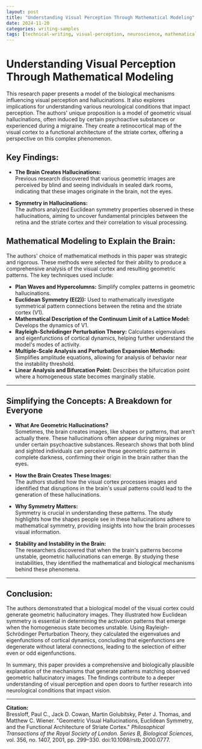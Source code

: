 ```yaml
---
layout: post
title: "Understanding Visual Perception Through Mathematical Modeling"
date: 2024-11-20
categories: writing-samples
tags: [technical-writing, visual-perception, neuroscience, mathematical-modeling]
---
```




# Understanding Visual Perception Through Mathematical Modeling

This research paper presents a model of the biological mechanisms influencing visual perception and hallucinations. It also explores implications for understanding various neurological conditions that impact perception. The authors' unique proposition is a model of geometric visual hallucinations, often induced by certain psychoactive substances or experienced during a migraine. They create a retinocortical map of the visual cortex to a functional architecture of the striate cortex, offering a perspective on this complex phenomenon.

## Key Findings:
- **The Brain Creates Hallucinations:**  
  Previous research discovered that various geometric images are perceived by blind and seeing individuals in sealed dark rooms, indicating that these images originate in the brain, not the eyes.
  
- **Symmetry in Hallucinations:**  
  The authors analyzed Euclidean symmetry properties observed in these hallucinations, aiming to uncover fundamental principles between the retina and the striate cortex and their correlation to visual processing.

## Mathematical Modeling to Explain the Brain:
The authors' choice of mathematical methods in this paper was strategic and rigorous. These methods were selected for their ability to produce a comprehensive analysis of the visual cortex and resulting geometric patterns. The key techniques used include:

- **Plan Waves and Hypercolumns:** Simplify complex patterns in geometric hallucinations.
- **Euclidean Symmetry (E(2)):** Used to mathematically investigate symmetrical pattern connections between the retina and the striate cortex (V1).
- **Mathematical Description of the Continuum Limit of a Lattice Model:** Develops the dynamics of V1.  
- **Rayleigh-Schrödinger Perturbation Theory:** Calculates eigenvalues and eigenfunctions of cortical dynamics, helping further understand the model's modes of activity.  
- **Multiple-Scale Analysis and Perturbation Expansion Methods:** Simplifies amplitude equations, allowing for analysis of behavior near the instability threshold.  
- **Linear Analysis and Bifurcation Point:** Describes the bifurcation point where a homogeneous state becomes marginally stable.

---

## Simplifying the Concepts: A Breakdown for Everyone

- **What Are Geometric Hallucinations?**  
  Sometimes, the brain creates images, like shapes or patterns, that aren’t actually there. These hallucinations often appear during migraines or under certain psychoactive substances. Research shows that both blind and sighted individuals can perceive these geometric patterns in complete darkness, confirming their origin in the brain rather than the eyes.

- **How the Brain Creates These Images:**  
  The authors studied how the visual cortex processes images and identified that disruptions in the brain's usual patterns could lead to the generation of these hallucinations.  

- **Why Symmetry Matters:**  
  Symmetry is crucial in understanding these patterns. The study highlights how the shapes people see in these hallucinations adhere to mathematical symmetry, providing insights into how the brain processes visual information.

- **Stability and Instability in the Brain:**  
  The researchers discovered that when the brain's patterns become unstable, geometric hallucinations can emerge. By studying these instabilities, they identified the mathematical and biological mechanisms behind these phenomena.

---

## Conclusion:
The authors demonstrated that a biological model of the visual cortex could generate geometric hallucinatory images. They illustrated how Euclidean symmetry is essential in determining the activation patterns that emerge when the homogeneous state becomes unstable. Using Rayleigh-Schrödinger Perturbation Theory, they calculated the eigenvalues and eigenfunctions of cortical dynamics, concluding that eigenfunctions are degenerate without lateral connections, leading to the selection of either even or odd eigenfunctions. 

In summary, this paper provides a comprehensive and biologically plausible explanation of the mechanisms that generate patterns matching observed geometric hallucinatory images. The findings contribute to a deeper understanding of visual perception and open doors to further research into neurological conditions that impact vision.

---

**Citation:**  
Bressloff, Paul C., Jack D. Cowan, Martin Golubitsky, Peter J. Thomas, and Matthew C. Wiener. "Geometric Visual Hallucinations, Euclidean Symmetry, and the Functional Architecture of Striate Cortex." *Philosophical Transactions of the Royal Society of London. Series B, Biological Sciences*, vol. 356, no. 1407, 2001, pp. 299–330. doi:10.1098/rstb.2000.0777.

